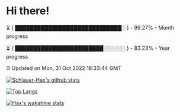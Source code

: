 # Hi there!

⏳ { █████████████████████████████░ } - 99.27% - Month progress

⏳ { ████████████████████████░░░░░░ } - 83.23% - Year progress

⏰ Updated on Mon, 31 Oct 2022 18:33:44 GMT


[![Schlauer-Hax's github stats](https://github-readme-stats.vercel.app/api?username=Schlauer-Hax&show_icons=true&theme=dark&count_private=true)](https://github.com/Schlauer-Hax)


[![Top Langs](https://github-readme-stats.vercel.app/api/top-langs/?username=Schlauer-Hax&layout=compact&theme=dark)](https://github.com/Schlauer-Hax?tab=repositories)


[![Hax's wakatime stats](https://github-readme-stats.vercel.app/api/wakatime?username=Hax&theme=dark)](https://wakatime.com/@Hax)

